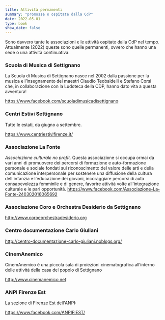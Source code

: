 ```yaml
---
title: Attività permamenti
summary: "promosse o ospitate dalla CdP"
date: 2022-05-01
type: book
show_date: false
---
```

Sono davvero tante le associazioni e le attività ospitate dalla CdP nel tempo. Attualmente (2022) queste sono quelle permanenti, ovvero che hanno una sede o una attività continuativa:

### Scuola di Musica di Settignano
La Scuola di Musica di Settignano nasce nel 2002 dalla passione per la musica e l’insegnamento dei maestri Claudio Teobaldelli e Stefano Corsi che, in collaborazione con la Ludoteca della CDP, hanno dato vita a questa avventura! 

https://www.facebook.com/scuoladimusicadisettignano

### Centri Estivi Settignano
Tutte le estati, da giugno a settembre.

https://www.centriestivifirenze.it/

### Associazione La Fonte
_Associazione culturale no profit._
Questa associazione si occupa ormai da vari anni di promuovere dei percorsi di formazione e auto-formazione personale e sociale fondati sul riconoscimento del valore delle arti e della comunicazione interpersonale per sostenere una diffusione della cultura dell'infanzia e l'educazione dei giovani, incoraggiare percorsi di auto consapevolezza femminile e di genere, favorire attività volte all'integrazione culturale e le pari opportunità.
https://www.facebook.com/Associazione-La-Fonte-240302016065692

### Associazione Coro e Orchestra Desiderio da Settignano
http://www.coroeorchestradesiderio.org

### Centro documentazione Carlo Giuliani
http://centro-documentazione-carlo-giuliani.noblogs.org/

### CinemAnemico
CinemAnemico è una piccola sala di proiezioni cinematografica all’interno delle attività della casa del popolo di Settignano

http://www.cinemanemico.net

### ANPI Firenze Est
La sezione di Firenze Est dell'ANPI:

https://www.facebook.com/ANPIFIEST/

